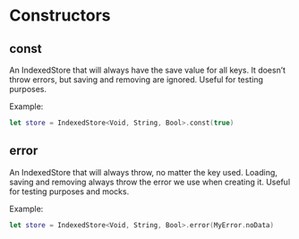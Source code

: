 # Constructors

## const

An IndexedStore that will always have the save value for all keys. It doesn’t throw errors, but saving and removing are ignored. Useful for testing purposes.

Example:

```swift
let store = IndexedStore<Void, String, Bool>.const(true)
```

## error

An IndexedStore that will always throw, no matter the key used. Loading, saving and removing always throw the error we use when creating it. Useful for testing purposes and mocks.

Example:

```swift
let store = IndexedStore<Void, String, Bool>.error(MyError.noData)
```
